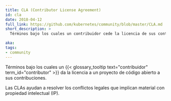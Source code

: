 ```yaml
---
title: CLA (Contributor License Agreement)
id: cla
date: 2018-04-12
full_link: https://github.com/kubernetes/community/blob/master/CLA.md
short_description: >
  Términos bajo los cuales un contribuidor cede la licencia de sus contribuciones a un proyecto de código

aka:
tags:
- community
---
```

 Términos bajo los cuales un {{< glossary_tooltip text="contribuidor" term_id="contributor" >}} da la licencia a un proyecto de código abierto a sus contribuciones.

<!--more-->
Las CLAs ayudan a resolver los conflictos legales que implican material con propiedad intelectual (IP).

